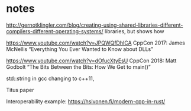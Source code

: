 # notes

http://gernotklingler.com/blog/creating-using-shared-libraries-different-compilers-different-operating-systems/
  libraries, but shows how  
  
https://www.youtube.com/watch?v=JPQWQfDhICA
  CppCon 2017: James McNellis “Everything You Ever Wanted to Know about DLLs”
  
https://www.youtube.com/watch?v=dOfucXtyEsU
  CppCon 2018: Matt Godbolt “The Bits Between the Bits: How We Get to main()”

std::string in gcc changing to c++11, 

Titus paper

Interoperability example: https://hsivonen.fi/modern-cpp-in-rust/
